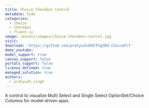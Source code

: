```yaml
---
title: Choice Checkbox Control
metadate: hide
categories:
  - choice
  - checkbox
  - fluent ui
image: /assets/images/choice-checkbox-control.jpg
visit: 
download: 'https://github.com/pratyush369/Psg369.ChoicePcf'
demo_youtube: 
model_support: true
canvas_support: false
portals_support: false
license_defined: true
managed_solution: true
authors:
  - pratyush_singh
---
```

A control to visualize Multi Select and Single Select OptionSet/Choice Columns for model-driven apps.
